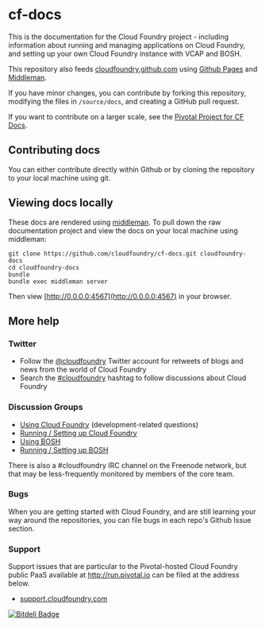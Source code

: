 cf-docs
====

This is the documentation for the Cloud Foundry project - including information about running and managing applications on Cloud Foundry, and setting up your own Cloud Foundry instance with VCAP and BOSH. 

This repository also feeds [cloudfoundry.github.com](http://cloudfoundry.github.com) using [Github Pages](http://pages.github.com/) and [Middleman](http://middlemanapp.com/).

If you have minor changes, you can contribute by forking this repository, modifying the files in `/source/docs`, and creating a GitHub pull request.

If you want to contribute on a larger scale, see the [Pivotal Project for CF Docs](https://www.pivotaltracker.com/projects/713283#).

## Contributing docs

You can either contribute directly within Github or by cloning the repository to your local machine using git.

## Viewing docs locally

These docs are rendered using [middleman](https://github.com/middleman/middleman). To pull down the raw documentation project and view the docs on your local machine using middleman:

```
git clone https://github.com/cloudfoundry/cf-docs.git cloudfoundry-docs
cd cloudfoundry-docs
bundle
bundle exec middleman server
```

Then view [http://0.0.0.0:4567](http://0.0.0.0:4567) in your browser.

## More help

### Twitter

* Follow the [@cloudfoundry](https://twitter.com/cloudfoundry) Twitter account for retweets of blogs and news from the world of Cloud Foundry
* Search the [#cloudfoundry](https://twitter.com/search/realtime?q=%23cloudfoundry) hashtag to follow discussions about Cloud Foundry

### Discussion Groups

* [Using Cloud Foundry](http://stackoverflow.com/questions/tagged/cloudfoundry) (development-related questions)
* [Running / Setting up Cloud Foundry](https://groups.google.com/a/cloudfoundry.org/forum/?fromgroups#!forum/vcap-dev)
* [Using BOSH](https://groups.google.com/a/cloudfoundry.org/forum/?fromgroups#!forum/bosh-users)
* [Running / Setting up BOSH](https://groups.google.com/a/cloudfoundry.org/forum/?fromgroups#!forum/bosh-dev)

There is also a #cloudfoundry IRC channel on the Freenode network, but that may be less-frequently monitored by members of the core team.

### Bugs

When you are getting started with Cloud Foundry, and are still learning your way around the repositories, you can file bugs in each repo's Github Issue section.

### Support

Support issues that are particular to the Pivotal-hosted Cloud Foundry public PaaS available at http://run.pivotal.io can be filed at the address below.

* [support.cloudfoundry.com](http://support.cloudfoundry.com)



[![Bitdeli Badge](https://d2weczhvl823v0.cloudfront.net/drakeshs/cf-docs/trend.png)](https://bitdeli.com/free "Bitdeli Badge")

